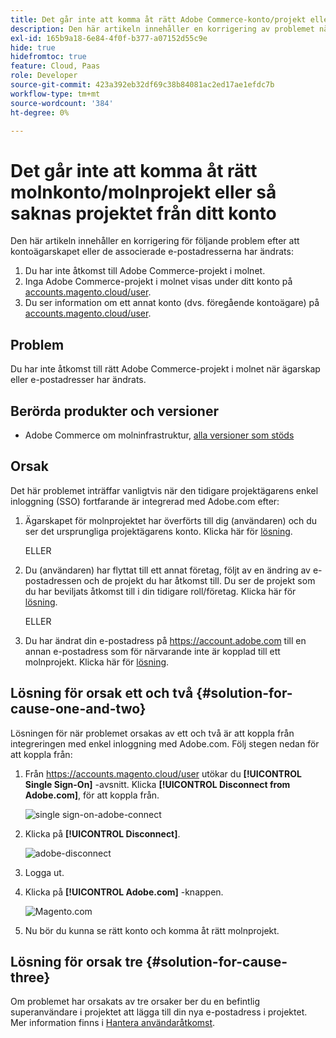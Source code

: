 ```yaml
---
title: Det går inte att komma åt rätt Adobe Commerce-konto/projekt eller så saknas projektet på ditt konto
description: Den här artikeln innehåller en korrigering av problemet när du inte har tillgång till rätt Adobe Commerce-molnprojekt när ägarskap eller e-postadresser har ändrats.
exl-id: 165b9a18-6e84-4f0f-b377-a07152d55c9e
hide: true
hidefromtoc: true
feature: Cloud, Paas
role: Developer
source-git-commit: 423a392eb32df69c38b84081ac2ed17ae1efdc7b
workflow-type: tm+mt
source-wordcount: '384'
ht-degree: 0%

---
```


# Det går inte att komma åt rätt molnkonto/molnprojekt eller så saknas projektet från ditt konto

Den här artikeln innehåller en korrigering för följande problem efter att kontoägarskapet eller de associerade e-postadresserna har ändrats:

1. Du har inte åtkomst till Adobe Commerce-projekt i molnet.
1. Inga Adobe Commerce-projekt i molnet visas under ditt konto på [accounts.magento.cloud/user](https://accounts.magento.cloud/user).
1. Du ser information om ett annat konto (dvs. föregående kontoägare) på [accounts.magento.cloud/user](https://accounts.magento.cloud/user).

## Problem

Du har inte åtkomst till rätt Adobe Commerce-projekt i molnet när ägarskap eller e-postadresser har ändrats.

## Berörda produkter och versioner

* Adobe Commerce om molninfrastruktur, [alla versioner som stöds](https://www.adobe.com/content/dam/cc/en/legal/terms/enterprise/pdfs/Adobe-Commerce-Software-Lifecycle-Policy.pdf)

## Orsak

Det här problemet inträffar vanligtvis när den tidigare projektägarens enkel inloggning (SSO) fortfarande är integrerad med Adobe.com efter:

1. Ägarskapet för molnprojektet har överförts till dig (användaren) och du ser det ursprungliga projektägarens konto. Klicka här för [lösning](#solution-for-cause-one-and-two).

   ELLER

1. Du (användaren) har flyttat till ett annat företag, följt av en ändring av e-postadressen och de projekt du har åtkomst till. Du ser de projekt som du har beviljats åtkomst till i din tidigare roll/företag. Klicka här för [lösning](#solution-for-cause-one-and-two).

   ELLER

1. Du har ändrat din e-postadress på https://account.adobe.com till en annan e-postadress som för närvarande inte är kopplad till ett molnprojekt. Klicka här för [lösning](#solution-for-cause-three).

## Lösning för orsak ett och två {#solution-for-cause-one-and-two}

Lösningen för när problemet orsakas av ett och två är att koppla från integreringen med enkel inloggning med Adobe.com. Följ stegen nedan för att koppla från:

1. Från https://accounts.magento.cloud/user utökar du **[!UICONTROL Single Sign-On]** -avsnitt. Klicka **[!UICONTROL Disconnect from Adobe.com]**, för att koppla från.

   ![single sign-on-adobe-connect](assets/sso-adobe-disconnect.png)

1. Klicka på **[!UICONTROL Disconnect]**.

   ![adobe-disconnect](assets/adobe-disconnect.png)

1. Logga ut.
1. Klicka på **[!UICONTROL Adobe.com]** -knappen.

   ![Magento.com](assets/adobe-welcome-login.png)

1. Nu bör du kunna se rätt konto och komma åt rätt molnprojekt.

## Lösning för orsak tre {#solution-for-cause-three}

Om problemet har orsakats av tre orsaker ber du en befintlig superanvändare i projektet att lägga till din nya e-postadress i projektet. Mer information finns i [Hantera användaråtkomst](https://experienceleague.adobe.com/docs/commerce-cloud-service/user-guide/project/user-access.html).
